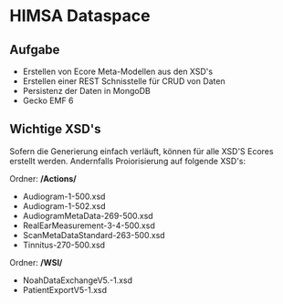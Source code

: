 # HIMSA Dataspace

## Aufgabe

* Erstellen von Ecore Meta-Modellen aus den XSD's
* Erstellen einer REST Schnisstelle für CRUD von Daten
* Persistenz der Daten in MongoDB
* Gecko EMF 6

## Wichtige XSD's

Sofern die Generierung einfach verläuft, können für alle XSD'S Ecores erstellt werden. Andernfalls Proiorisierung auf folgende XSD's:

Ordner: **/Actions/**

* Audiogram-1-500.xsd
* Audiogram-1-502.xsd
* AudiogramMetaData-269-500.xsd
* RealEarMeasurement-3-4-500.xsd
* ScanMetaDataStandard-263-500.xsd
* Tinnitus-270-500.xsd

Ordner: **/WSI/**

* NoahDataExchangeV5.-1.xsd
* PatientExportV5-1.xsd